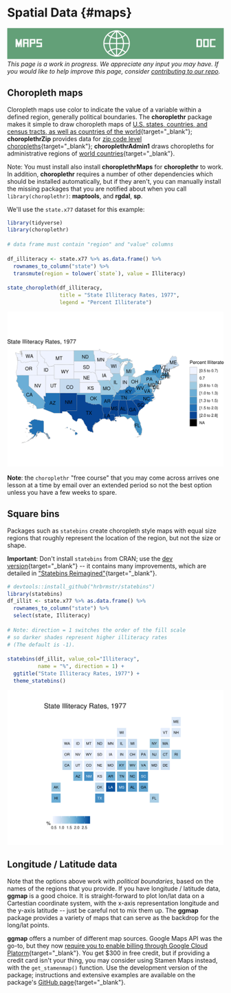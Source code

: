 # Spatial Data {#maps}

<!-- Under Construction Section
----------------------------------------------------------------------------- -->
![Maps](images/banners/banner_maps.png)
*This page is a work in progress. We appreciate any input you may have. If you would like to help improve this page, consider [contributing to our repo](contribute.html).*
<!-- ------------------------------------------------------------------------ -->


## Choropleth maps

Cloropleth maps use color to indicate the value of a variable within a defined region, generally political boundaries.  The **choroplethr** package makes it simple to draw choropleth maps of [U.S. states, countries, and census tracts, as well as countries of the world](https://arilamstein.com/documentation/choroplethr/reference/){target="_blank"}; **choroplethrZip** provides data for [zip code level choropleths](https://arilamstein.com/creating-zip-code-choropleths-choroplethrzip/){target="_blank"}; **choroplethrAdmin1** draws choropleths for administrative regions of [world countries](https://rdrr.io/cran/choroplethrAdmin1/man/get_admin1_countries.html){target="_blank"}.

Note: You must install also install **choroplethrMaps** for **choroplethr** to work.  In addition, **choroplethr** requires a number of other dependencies which should be installed automatically, but if they aren't, you can manually install the missing packages that you are notified about when you call `library(choroplethr)`: **maptools**, and **rgdal**, **sp**.


We'll use the `state.x77` dataset for this example:


```r
library(tidyverse)
library(choroplethr)

# data frame must contain "region" and "value" columns

df_illiteracy <- state.x77 %>% as.data.frame() %>% 
  rownames_to_column("state") %>% 
  transmute(region = tolower(`state`), value = Illiteracy)

state_choropleth(df_illiteracy,
                 title = "State Illiteracy Rates, 1977",
                 legend = "Percent Illiterate")
```

<img src="maps_files/figure-html/unnamed-chunk-1-1.png" width="672" />

**Note**: the `choroplethr` "free course" that you may come across arrives one lesson at a time by email over an extended period so not the best option unless you have a few weeks to spare.

## Square bins

Packages such as `statebins` create choropleth style maps with equal size regions that roughly represent the location of the region, but not the size or shape.

**Important**:  Don't install `statebins` from CRAN; use the [dev version](https://github.com/hrbrmstr/statebins){target="_blank"} -- it contains many improvements, which are detailed in ["Statebins Reimagined"](https://rud.is/b/2017/11/18/statebins-reimagined/#comment-19346){target="_blank"}.


```r
# devtools::install_github("hrbrmstr/statebins")
library(statebins)
df_illit <- state.x77 %>% as.data.frame() %>% 
  rownames_to_column("state") %>% 
  select(state, Illiteracy)

# Note: direction = 1 switches the order of the fill scale 
# so darker shades represent higher illiteracy rates
# (The default is -1).

statebins(df_illit, value_col="Illiteracy",
          name = "%", direction = 1) +
  ggtitle("State Illiteracy Rates, 1977") +
  theme_statebins()
```

<img src="maps_files/figure-html/unnamed-chunk-2-1.png" width="672" />

## Longitude / Latitude data 

Note that the options above work with *political boundaries*, based on the names of the regions that you provide. If you have longitude / latitude data, **ggmap** is a good choice.  It is straight-forward to plot lon/lat data on a Cartestian coordinate system, with the x-axis representation longitude and the y-axis latitude -- just be careful not to mix them up. The **ggmap** package provides a variety of maps that can serve as the backdrop for the long/lat points. 

**ggmap** offers a number of different map sources.  Google Maps API was the go-to, but they now [require you to enable billing through Google Cloud Platorm](https://cloud.google.com/free/){target="_blank"}.  You get $300 in free credit, but if providing a credit card isn't your thing, you may consider using Stamen Maps instead, with the `get_stamenmap()` function. Use the development version of the package; instructions and extensive examples are available on the package's [GitHub page](https://github.com/dkahle/ggmap){target="_blank"}.


